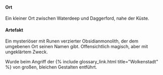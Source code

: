 ---
---
#### Ort

Ein kleiner Ort zwischen Waterdeep und Daggerford, nahe der Küste.

#### Artefakt

Ein mysteriöser mit Runen verzierter Obsidianmonolith, der dem umgebenen Ort
seinen Namen gibt.  Offensichtlich magisch, aber mit ungeklärtem Zweck.

Wurde beim Angriff der {% include glossary_link.html title="Wolkenstadt" %} von großen, bleichen Gestalten entführt.
